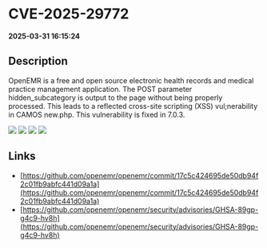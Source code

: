 # CVE-2025-29772

**2025-03-31 16:15:24**

## Description
OpenEMR is a free and open source electronic health records and medical practice management application. The POST parameter hidden_subcategory is output to the page without being properly processed. This leads to a reflected cross-site scripting (XSS) vul;nerability in CAMOS new.php. This vulnerability is fixed in 7.0.3.

![](https://img.shields.io/static/v1?label=Exploit&message=Yes&color=red)
![](https://img.shields.io/static/v1?label=Score&message=7.2&color=red)
![](https://img.shields.io/static/v1?label=Severity&message=HIGH&color=red)
![](https://img.shields.io/static/v1?label=CWE&message=XSS&color=green)

## Links
- [https://github.com/openemr/openemr/commit/17c5c424695de50db94f2c01fb9abfc441d09a1a](https://github.com/openemr/openemr/commit/17c5c424695de50db94f2c01fb9abfc441d09a1a)
- [https://github.com/openemr/openemr/security/advisories/GHSA-89gp-g4c9-hv8h](https://github.com/openemr/openemr/security/advisories/GHSA-89gp-g4c9-hv8h)

